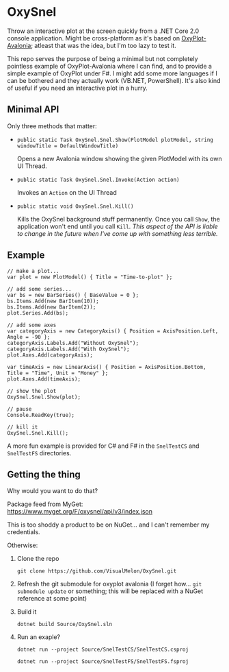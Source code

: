# OxySnel

Throw an interactive plot at the screen quickly from a .NET Core 2.0 console application. Might be cross-platform as it's based on [OxyPlot-Avalonia](https://github.com/oxyplot/oxyplot-avalonia); atleast that was the idea, but I'm too lazy to test it.

This repo serves the purpose of being a minimal but not completely pointless example of OxyPlot-Avalonia where I can find, and to provide a simple example of OxyPlot under F#. I might add some more languages if I can be bothered and they actually work (VB.NET, PowerShell). It's also kind of useful if you need an interactive plot in a hurry.

## Minimal API

Only three methods that matter:

 - `public static Task OxySnel.Snel.Show(PlotModel plotModel, string windowTitle = DefaultWindowTitle)`

    Opens a new Avalonia window showing the given PlotModel with its own UI Thread.

 - `public static Task OxySnel.Snel.Invoke(Action action)`

    Invokes an `Action` on the UI Thread

 - `public static void OxySnel.Snel.Kill()`

    Kills the OxySnel background stuff permanently. Once you call `Show`, the application won't end until you call `Kill`. _This aspect of the API is liable to change in the future when I've come up with something less terrible._

## Example

    // make a plot...
    var plot = new PlotModel() { Title = "Time-to-plot" };

    // add some series...
    var bs = new BarSeries() { BaseValue = 0 };
    bs.Items.Add(new BarItem(10));
    bs.Items.Add(new BarItem(2));
    plot.Series.Add(bs);

    // add some axes
    var categoryAxis = new CategoryAxis() { Position = AxisPosition.Left, Angle = -90 };
    categoryAxis.Labels.Add("Without OxySnel");
    categoryAxis.Labels.Add("With OxySnel");
    plot.Axes.Add(categoryAxis);

    var timeAxis = new LinearAxis() { Position = AxisPosition.Bottom, Title = "Time", Unit = "Money" };
    plot.Axes.Add(timeAxis);

    // show the plot
    OxySnel.Snel.Show(plot);

    // pause
    Console.ReadKey(true);

    // kill it
    OxySnel.Snel.Kill();

A more fun example is provided for C# and F# in the `SnelTestCS` and `SnelTestFS` directories.

## Getting the thing

Why would you want to do that?

Package feed from MyGet: https://www.myget.org/F/oxysnel/api/v3/index.json

This is too shoddy a product to be on NuGet... and I can't remember my credentials.

Otherwise:

 1. Clone the repo

    `git clone https://github.com/VisualMelon/OxySnel.git`

 2. Refresh the git submodule for oxyplot avalonia (I forget how... `git submodule update` or something; this will be replaced with a NuGet reference at some point)
 3. Build it
 
    `dotnet build Source/OxySnel.sln`

 4. Run an exaple?

    `dotnet run --project Source/SnelTestCS/SnelTestCS.csproj`

    `dotnet run --project Source/SnelTestFS/SnelTestFS.fsproj`